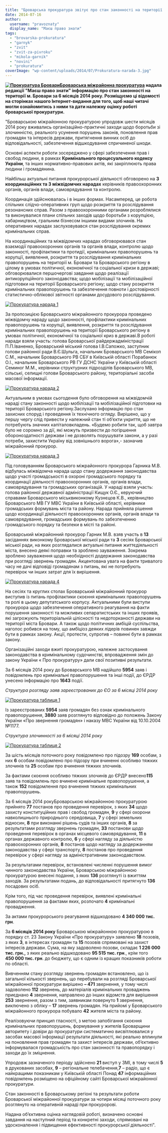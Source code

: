 ```yaml
---
title: "Броварська прокуратура звітує про стан законності на території Броварів за 6 місяців 2014 року"
date: 2014-07-16
author: 
  username: "pravoznaty"
  display_name: "Маєш право знати"
tags: 
  - "brovarska-prokuratura"
  - "garnyk"
  - "zvit"
  - "zvit-za-pivroku"
  - "mikola-garnik"
  - "novini"
  - "prokuratura"
coverImage: "wp-content/uploads/2014/07/Prokuratura-narada-3.jpg"
---
```


**[![Прокуратура Бровари](https://mpz.brovary.org/wp-content/uploads/2014/07/Prokuratura-Brovari.jpg)](https://mpz.brovary.org/wp-content/uploads/2014/07/Prokuratura-Brovari.jpg)[Броварська міжрайонна прокуратура](https://brovaru-prokuratura.org.ua/) надала редакції "Маєш право знати" інформацію про стан законності на території м. Бровари за 6 місяців 2014 року. Розміщуємо ці відомості на сторінках нашого Інтернет-видання для того, щоб наші читачі могли ознайомитись з ними та дати належну оцінку роботі броварської прокуратури.**

"Броварською міжрайонною прокуратурою упродовж шести місяців 2014 року вживались організаційно-практичні заходи щодо боротьби зі злочинністю, реального усунення порушень законів, поновлення прав громадян та інтересів держави, притягнення винних осіб до відповідальності, забезпечення відшкодування спричиненої шкоди.

Основні аспекти роботи зосереджено у сфері забезпечення прав і свобод людини, в рамках **Кримінального процесуального кодексу України**, та інших нормативно-правових актів, які закріплюють права людини і громадянина.

Найбільш актуальні питання прокурорської діяльності обговорено на **3 координаційних та 3 міжвідомчих нарадах** керівників правоохоронних органів, органів влади, самоврядування та контролю.

Координація здійснювалась і в інших формах. Насамперед, це робота спільних слідчо-оперативних груп щодо розкриття та розслідування резонансних справ. Разом з правоохоронними органами розроблялися та виконувалися плани спільних заходів щодо боротьби з корупцією, хабарництвом, гральним бізнесом іншими видами злочинів. На оперативних нарадах заслуховувався стан розслідування окремих кримінальних справ.

На координаційних та міжвідомчих нарадах обговорювався стан взаємодії правоохоронних органів та органів влади, контролю щодо законності, профілактики та протидії, кримінальних правопорушень та корупції, виявлення, розкриття та розслідування кримінальних правопорушень на території м. Бровари та Броварського регіону в цілому в умовах політичної, економічної та соціальної кризи в державі; обговорювалися першочергові завдання щодо реалізації антикорупційного законодавства; щодо мобілізації та мобілізаційної підготовки на території Броварського регіону; щодо стану розкриття кримінальних правопорушень та забезпечення повноти і достовірності статистично-облікової звітності органами досудового розслідування.

[![Прокуратура нарада 1](https://mpz.brovary.org/wp-content/uploads/2014/07/Prokuratura-narada-1.jpg)](https://mpz.brovary.org/wp-content/uploads/2014/07/Prokuratura-narada-1.jpg)

За пропозицією Броварського міжрайонного прокурора проведено міжвідомчу нараду щодо законності, профілактики кримінальних правопорушень та корупції, виявлення, розкриття та розслідування кримінальних правопорушень на території Броварського регіону в умовах політичної, економічної та соціальної криз в державі.В роботі наради взяли участь: голова Броварської райдержадміністрації П.П.Іваненко, Броварський міський голова І.В.Сапожко, заступник голови районної ради В.Є.Шульга, начальник Броварського МВ Семікоп С.М., начальник Броварського РВ СБУ в Київській області Порабанюк О.І., начальник Броварського РВ ГУ ДСНС України у Київській області Семиног М.М., керівники структурних підрозділів Броварського МВ, сільські, селищні голови Броварського району, територіальні засоби масової інформації.

[![Прокуратура нарада 2](https://mpz.brovary.org/wp-content/uploads/2014/07/Prokuratura-narada-2.jpg)](https://mpz.brovary.org/wp-content/uploads/2014/07/Prokuratura-narada-2.jpg)

Актуальним в умовах сьогодення було обговорення на міжвідомчій нараді стану законності щодо мобілізації та мобілізаційної підготовки на території Броварського регіону.Заслухано інформацію про стан захисних споруд і проведення їх технічного огляду. Вирішено, що у першу чергу слід привести у належний стан ті об’єкти укриття, що не потребують значних капіталовкладень. «Будемо робити так, щоб завтра було не соромно за дії, які можуть призвести до погіршення обороноздатності держави і не дозволять порушувати закони, а у разі потреби, захистити Україну від зовнішнього ворога»,- зазначив міжрайонний прокурор.

[![Прокуратура нарада 3](https://mpz.brovary.org/wp-content/uploads/2014/07/Prokuratura-narada-3.jpg)](https://mpz.brovary.org/wp-content/uploads/2014/07/Prokuratura-narada-3.jpg)

Під головуванням Броварського міжрайонного прокурора Гарника М.В. відбулась міжвідомча нарада щодо стану додержання законодавства щодо участі громадськості в охороні громадського порядку та координації діяльності правоохоронних органів, органів влади, самоврядування та громадських організацій. У нараді взяли участь: голова районної державної адміністрації Кищук О.Є., керуючий справами Броварського міськвиконкому Кузнєцов К.В., керівництво Броварського МВ ГУ МВС України в Київській області, керівники громадських формувань міста та району. Нарада прийняла рішення щодо координації діяльності правоохоронних органів, органів влади та самоврядування, громадських формувань по забезпеченню громадського порядку та безпеки в місті та районі.

Броварський міжрайонний прокурор Гарник М.В. взяв участь в **13** засіданнях виконкому Броварської міської ради та **3** сесіях Броварської міської ради, на яких розглядалися актуальні питання життєдіяльності міста, внесено деякі поправки та зроблено зауваження. Зокрема зроблено зауваження щодо необхідності додержання законодавства при розгляді звернень громадян. Акцентована увага на факти тривалого часу не дачі відповіді громадянам з питань, які не потребують перевірок чи інших затрат для їх вирішення.

[![Прокуратура нарада 4](https://mpz.brovary.org/wp-content/uploads/2014/07/Prokuratura-narada-4.jpg)](https://mpz.brovary.org/wp-content/uploads/2014/07/Prokuratura-narada-4.jpg)

На сесіях та круглих столах Броварський міжрайонний прокурор виступив із питань профілактики скоєння кримінальних правопорушень та ролі в цьому депутатського корпусу. Актуальними були виступи прокурора щодо забезпечення оперативного реагування на факти порушення законності та можливих сепаратистських та інших проявів, які загрожують територіальній цілісності та недоторканості держави на території міста Бровари. А також щодо політичних амбіцій суспільства, наголос робився на тому, що амбіціоз деяких лідерів повинен завжди бути в рамках закону. Акції, протести, супротив – повинні бути в рамках закону.

Організаційні заходи вжиті прокуратурою, належне застосування законодавства в кримінальному судочинстві, впровадження змін до закону України « Про прокуратуру» дали свої позитивні результати.

За 6 місяців 2014 року до Броварського МВ надійшло **5954** заяв і повідомлень про кримінальні правопорушення та інші події, до ЄРДР унесено інформацію про **1643** події.

_Структура розгляду заяв зареєстрованих до ЄО за 6 місяці 2014 року_

[![Прокуратура таблиця 1](https://mpz.brovary.org/wp-content/uploads/2014/07/Prokuratura-tablitsya-1.jpg)](https://mpz.brovary.org/wp-content/uploads/2014/07/Prokuratura-tablitsya-1.jpg)

Із зареєстрованих **5954** заяв громадян без ознак кримінального правопорушення, **3880** заяв розглянуто відповідно до положень Закону України «Про звернення громадян» і наказу МВС України від 10.10.2004 №1177.

_Структура злочинності за 6 місяці 2014 року_

[![Прокуратура таблиця 2](https://mpz.brovary.org/wp-content/uploads/2014/07/Prokuratura-tablitsya-2.jpg)](https://mpz.brovary.org/wp-content/uploads/2014/07/Prokuratura-tablitsya-2.jpg)

За шість місяців поточного року повідомлено про підозру **169** особам, з них **6** особам повідомлено про підозру при вчиненні особливо тяжких злочинів та **25** особам про вчинення тяжких злочинів.

За фактами скоєння особливо тяжких злочинів до ЄРДР внесено**115** заяв та повідомлень про вчинене кримінальне правопорушення, а також **152** повідомлення про вчинення тяжких кримінальних правопорушень.

За 6 місяців 2014 рокуБроварською міжрайонною прокуратурою прийнято **77** постанов про проведення перевірок, з яких **34** щодо захисту конституційних прав і свобод громадян, **9** у сфері охорони навколишнього природнього середовища, **7** у сфері земельних відносин, **8** при виконанні рішень судів та інших органів, **8** за результатами розгляду звернень громадян, **33** постанови щодо проведення перевірок в органах місцевого самоврядування, **11** в органах державного контролю, **6** у сфері нагляду за діяльністю правоохоронних органів, **8** постанов щодо нагляду за додержанням законодавства у сфері транспорту, **8** постанов про проведення перевірок у сфері нагляду за адміністративним законодавством.

За результатами перевірок, встановлені численні порушення вимог чинного законодавства України, Броварською міжрайонною прокуратурою внесені подання, з яких **136** розглянуті із вжиттям заходів. За результатами подань, до відповідальності притягнуто **136** посадових осіб.

Крім того, під час проведення перевірок, виявлені кримінальні правопорушення за фактами яких, розпочато **4** кримінальні провадження.

За актами прокурорського реагування відшкодовано **4 340 000 тис. грн**.

За **6 місяців 2014 року** Броварською міжрайонною прокуратурою в порядку ст. 23 Закону України «Про прокуратуру» заявлено **18** позовів, з яких **3**, в інтересах громадян та **15** позовів спрямовані на захист інтересів держави. Сума, на яку задоволено позови, складає **1 226 000 тис. грн.,** з яких реально відшкодовано **95 515 тис. грн**., крім того **450 000 тис. грн**. до бюджету, що є одним із кращих показників роботи по області.

Вивченням стану розгляду звернень громадян встановлено, що із загальної кількості звернень, що перебували на розгляді Броварської міжрайонної прокуратури вирішено **– 471** звернення, у тому числі задоволено **112** звернень, до матеріалів кримінальних проваджень приєднано **4** звернення, направлено до інших відомств для вирішення **253** звернення, разом з тим, заявникам повернуто **1** звернення, виключено з обліку – **17** звернень громадян. На прийомі у Броварського міжрайонного прокурора побувало **42** жителя міста та району.

Реалізовуючи принцип гласності, з метою запобігання скоєння кримінальних правопорушень, формування у жителів Броварщини авторитету і довіри до прокуратури систематично висвітлювалися у засобах масової інформації результати діяльності, які реально вплинули на поновлення прав громадян та захист інтересів держави, об’єктивно інформувалася громадськість про стан законності та правопорядку і заходи до їх зміцнення.

Упродовж зазначеного періоду здійснено **21** виступ у ЗМІ, в тому числі **5** в друкованих засобах, **9** – регіональне телебачення,**7** – радіо, що є найкращими показникам у Київській області Понад **47** інформаційних повідомлень розміщено на офіційному сайті Броварської міжрайонної прокуратури.

Стан законності в Броварському регіоні та результати роботи Броварської міжрайонної прокуратури за чотири місяці поточного року розглянуто на оперативній нараді при прокуророві.

Надана об’єктивна оцінка наглядовій роботі, визначено основні завдання на наступний період та конкретні заходи, спрямовані на удосконалення і підвищення ефективності прокурорської діяльності".
